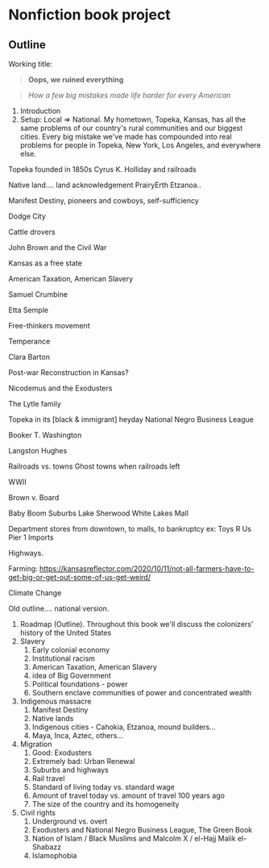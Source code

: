 # Nonfiction book project

## Outline

Working title: 

> **Oops, we ruined everything**

> *How a few big mistakes made life harder for every American*

1. Introduction
1. Setup: Local => National. My hometown, Topeka, Kansas, has all the same problems of our country's rural communities and our biggest cities. Every big mistake we've made has compounded into real problems for people in Topeka, New York, Los Angeles, and everywhere else. 





Topeka founded in 1850s
Cyrus K. Holliday and railroads


Native land.... land acknowledgement
PrairyErth
Etzanoa.. 

Manifest Destiny, pioneers and cowboys, self-sufficiency

Dodge City

Cattle drovers



John Brown and the Civil War

Kansas as a free state

American Taxation, American Slavery



Samuel Crumbine

Etta Semple

Free-thinkers movement

Temperance



Clara Barton



Post-war
Reconstruction in Kansas? 

Nicodemus and the Exodusters

The Lytle family


Topeka in its [black & immigrant] heyday
National Negro Business League

Booker T. Washington

Langston Hughes





Railroads vs. towns
Ghost towns when railroads left


WWII


Brown v. Board


Baby Boom
Suburbs
Lake Sherwood
White Lakes Mall

Department stores from downtown, to malls, to bankruptcy
ex: Toys R Us
Pier 1 Imports




Highways.




Farming: https://kansasreflector.com/2020/10/11/not-all-farmers-have-to-get-big-or-get-out-some-of-us-get-weird/

Climate Change















Old outline.... national version. 

1. Roadmap (Outline). Throughout this book we'll discuss the colonizers' history of the United States
1. Slavery
    1. Early colonial economy
    1. Institutional racism
    1. American Taxation, American Slavery
    1. idea of Big Government
    1. Political foundations - power
    1. Southern enclave communities of power and concentrated wealth
1. Indigenous massacre
    1. Manifest Destiny
    1. Native lands
    1. Indigenous cities - Cahokia, Etzanoa, mound builders... 
    1. Maya, Inca, Aztec, others...
1. Migration
    1. Good: Exodusters
    1. Extremely bad: Urban Renewal
    1. Suburbs and highways
    1. Rail travel
    1. Standard of living today vs. standard wage
    1. Amount of travel today vs. amount of travel 100 years ago
    1. The size of the country and its homogeneity
1. Civil rights
    1. Underground vs. overt
    1. Exodusters and National Negro Business League, The Green Book
    1. Nation of Islam / Black Muslims and Malcolm X / el-Hajj Malik el-Shabazz
    1. Islamophobia
    
    
